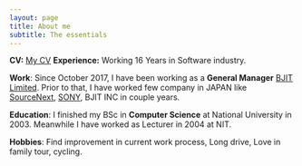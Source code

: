 ```yaml
---
layout: page
title: About me
subtitle: The essentials
---
```


**CV:** [My CV]
**Experience:** Working 16 Years in Software industry.

**Work**: Since October 2017, I have been working as a **General Manager** [BJIT Limited]. Prior to that, I have worked few company in JAPAN like [SourceNext], [SONY], BJIT INC in couple years.

**Education**: I finished my BSc in **Computer Science** at National University in 2003. Meanwhile I have worked as Lecturer in 2004 at NIT.

**Hobbies**: Find improvement in current work process, Long drive, Love in family tour, cycling. 

[My CV]: "saiful_cv.pdf"
[BJIT Limited]: https://bjitgroup.com/
[SourceNext]: http://sourcenext.co.jp/
[SONY]: https://www.sony.net/
